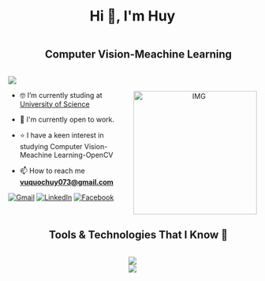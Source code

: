 <h1 align="center">Hi 👋, I'm Huy</h1>

<div id="user-content-toc">
  <ul align="center">
    <summary><h2 style="display: inline-block">Computer Vision-Meachine Learning</h2></summary>
  </ul>
</div>

<!--Profile visit count-->
![](https://komarev.com/ghpvc/?username=sadboizyeuem2307)


<!--Image-->
<div target="_blank" align="center">
  <img align="right" top="500" height="250" alt="IMG" src="assets/image.png">
</div>

<!--About me-->
- 🤓 I’m currently studing at [University of Science](https://daihoc.fpt.edu.vn/)

- 🤝 I'm currently open to work.

- ⭐ I have a keen interest in studying Computer Vision-Meachine Learning-OpenCV

- 📫 How to reach me **vuquochuy073@gmail.com**
  
<a href="mailto:vuquochuy073@gmail.com">![Gmail](https://img.shields.io/badge/Gmail-D14836?style=for-the-badge&logo=gmail&logoColor=white)</a>
<a href="https://www.linkedin.com/in/huy-v%C5%A9-144535294/">![LinkedIn](https://img.shields.io/badge/LinkedIn-0077B5?style=for-the-badge&logo=linkedin&logoColor=white)</a>
<a href="https://www.facebook.com/profile.php?id=100031227320498">![Facebook](https://img.shields.io/badge/Facebook-1877F2?style=for-the-badge&logo=facebook&logoColor=white)</a>




<!--Tools & Technologies-->
<div id="user-content-toc">
  <ul align="center">
    <summary><h2 style="display: inline-block">Tools & Technologies That I Know 🧰</h2></summary>
  </ul>
</div>
<!--tech stack icons-->
<p align="center">
  <a href="https://skillicons.dev">
  <img src="https://skillicons.dev/icons?i=vscode,visualstudio,neovim,git,github&perline=14"/>
  <br/>
  <img src="https://skillicons.dev/icons?i=docker,pytorch&perline=14"/>
  </a>
</p>

